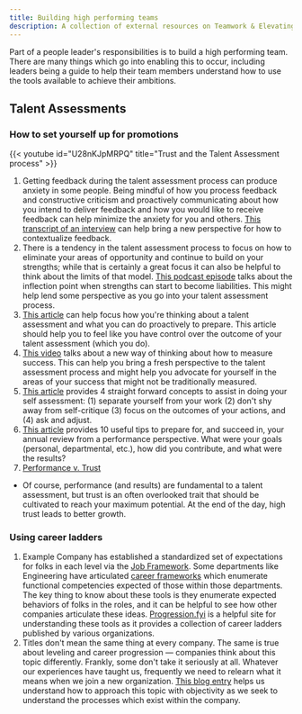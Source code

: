 ```yaml
---
title: Building high performing teams
description: A collection of external resources on Teamwork & Elevating Others, with a focus on Building High Performing Teams
---
```


Part of a people leader's responsibilities is to build a high performing team. There are many things which go into enabling this to occur, including
leaders being a guide to help their team members understand how to use the tools available to achieve their ambitions.

## Talent Assessments

### How to set yourself up for promotions

{{< youtube id="U28nKJpMRPQ" title="Trust and the Talent Assessment process" >}}

1. Getting feedback during the talent assessment process can produce anxiety in some people. Being mindful of how you process feedback and constructive criticism and proactively communicating about how you intend to deliver feedback and how you would like to receive feedback can help minimize the anxiety for you and others. [This transcript of an interview](https://www.linkedin.com/pulse/how-love-criticism-adam-grant/) can help bring a new perspective for how to contextualize feedback.
1. There is a tendency in the talent assessment process to focus on how to eliminate your areas of opportunity and continue to build on your strengths; while that is certainly a great focus it can also be helpful to think about the limits of that model. [This podcast episode](https://open.spotify.com/episode/2CdHhfyUznf7fgYqXmd7R6?si=STXRQd4fSjKBOQc5wl2Hnw&dl_branch=1&nd=1) talks about the inflection point when strengths can start to become liabilities. This might help lend some perspective as you go into your talent assessment process.
1. [This article](https://hbr.org/2022/04/prepping-for-performance-reviews-our-favorite-reads) can help focus how you're thinking about a talent assessment and what you can do proactively to prepare. This article should help you to feel like you have control over the outcome of your talent assessment (which you do).
1. [This video](https://www.youtube.com/watch?v=nyqLJSclNb4) talks about a new way of thinking about how to measure success. This can help you bring a fresh perspective to the talent assessment process and might help you advocate for yourself in the areas of your success that might not be traditionally measured.
1. [This article](https://hbr.org/2023/03/acing-your-self-appraisal-even-if-its-your-first) provides 4 straight forward concepts to assist in doing your self assessment: (1) separate yourself from your work (2) don't shy away from self-critique (3) focus on the outcomes of your actions, and (4) ask and adjust.
1. [This article](https://www.wsj.com/articles/10-performance-review-preparation-tips-11610125896) provides 10 useful tips to prepare for, and succeed in, your annual review from a performance perspective. What were your goals (personal, departmental, etc.), how did you contribute, and what were the results?
1. [Performance v. Trust](https://www.youtube.com/watch?v=kJdXjtSnZTI)

- Of course, performance (and results) are fundamental to a talent assessment, but trust is an often overlooked trait that should be cultivated to reach your maximum potential. At the end of the day, high trust leads to better growth.

### Using career ladders

1. Example Company has established a standardized set of expectations for folks in each level via the [Job Framework](/handbook/company/structure/#job-frameworks). Some departments like Engineering have articulated [career frameworks](/handbook/engineering/careers/matrix/development/) which enumerate functional competencies expected of those within those departments. The key thing to know about these tools is they enumerate expected behaviors of folks in the roles, and it can be helpful to see how other companies articulate these ideas. [Progression.fyi](http://www.progression.fyi/) is a helpful site for understanding these tools as it provides a collection of career ladders published by various organizations.
1. Titles don't mean the same thing at every company. The same is true about leveling and career progression — companies think about this topic differently. Frankly, some don't take it seriously at all. Whatever our experiences have taught us, frequently we need to relearn what it means when we join a new organization. [This blog entry](https://charity.wtf/2020/09/14/useful-things-to-know-about-engineering-levels/) helps us understand how to approach this topic with objectivity as we seek to understand the processes which exist within the company.
